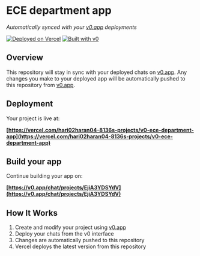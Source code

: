 # ECE department app

*Automatically synced with your [v0.app](https://v0.app) deployments*

[![Deployed on Vercel](https://img.shields.io/badge/Deployed%20on-Vercel-black?style=for-the-badge&logo=vercel)](https://vercel.com/hari02haran04-8136s-projects/v0-ece-department-app)
[![Built with v0](https://img.shields.io/badge/Built%20with-v0.app-black?style=for-the-badge)](https://v0.app/chat/projects/EjiA3YDSYdV)

## Overview

This repository will stay in sync with your deployed chats on [v0.app](https://v0.app).
Any changes you make to your deployed app will be automatically pushed to this repository from [v0.app](https://v0.app).

## Deployment

Your project is live at:

**[https://vercel.com/hari02haran04-8136s-projects/v0-ece-department-app](https://vercel.com/hari02haran04-8136s-projects/v0-ece-department-app)**

## Build your app

Continue building your app on:

**[https://v0.app/chat/projects/EjiA3YDSYdV](https://v0.app/chat/projects/EjiA3YDSYdV)**

## How It Works

1. Create and modify your project using [v0.app](https://v0.app)
2. Deploy your chats from the v0 interface
3. Changes are automatically pushed to this repository
4. Vercel deploys the latest version from this repository